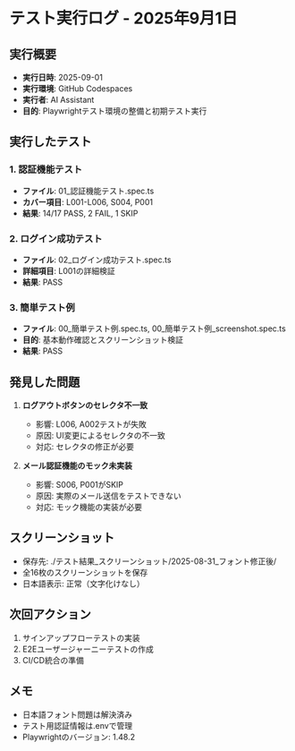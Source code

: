 # テスト実行ログ - 2025年9月1日

## 実行概要
- **実行日時**: 2025-09-01
- **実行環境**: GitHub Codespaces
- **実行者**: AI Assistant
- **目的**: Playwrightテスト環境の整備と初期テスト実行

## 実行したテスト

### 1. 認証機能テスト
- **ファイル**: 01_認証機能テスト.spec.ts
- **カバー項目**: L001-L006, S004, P001
- **結果**: 14/17 PASS, 2 FAIL, 1 SKIP

### 2. ログイン成功テスト
- **ファイル**: 02_ログイン成功テスト.spec.ts
- **詳細項目**: L001の詳細検証
- **結果**: PASS

### 3. 簡単テスト例
- **ファイル**: 00_簡単テスト例.spec.ts, 00_簡単テスト例_screenshot.spec.ts
- **目的**: 基本動作確認とスクリーンショット検証
- **結果**: PASS

## 発見した問題

1. **ログアウトボタンのセレクタ不一致**
   - 影響: L006, A002テストが失敗
   - 原因: UI変更によるセレクタの不一致
   - 対応: セレクタの修正が必要

2. **メール認証機能のモック未実装**
   - 影響: S006, P001がSKIP
   - 原因: 実際のメール送信をテストできない
   - 対応: モック機能の実装が必要

## スクリーンショット
- 保存先: ./テスト結果_スクリーンショット/2025-08-31_フォント修正後/
- 全16枚のスクリーンショットを保存
- 日本語表示: 正常（文字化けなし）

## 次回アクション
1. サインアップフローテストの実装
2. E2Eユーザージャーニーテストの作成
3. CI/CD統合の準備

## メモ
- 日本語フォント問題は解決済み
- テスト用認証情報は.envで管理
- Playwrightのバージョン: 1.48.2